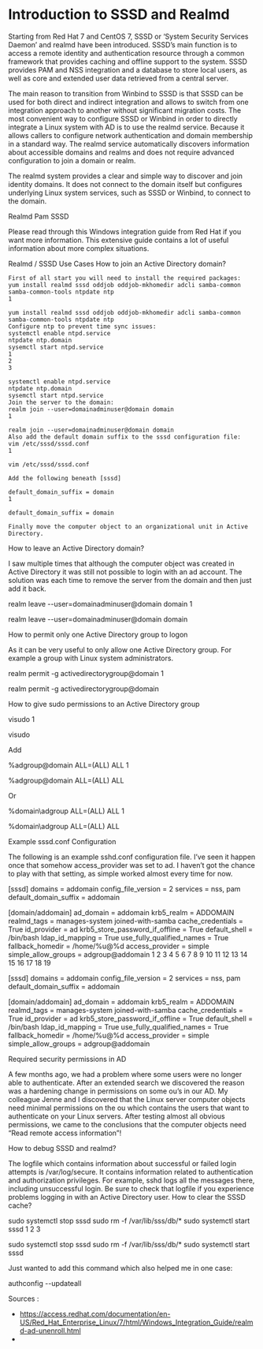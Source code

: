 Introduction to SSSD and Realmd
==========================



Starting from Red Hat 7 and CentOS 7, SSSD or ‘System Security Services Daemon’  and realmd have been introduced. SSSD’s main function is to access a remote identity and authentication resource through a common framework that provides caching and offline support to the system. SSSD provides PAM and NSS integration and a database to store local users, as well as core and extended user data retrieved from a central server. 

The main reason to transition from Winbind to SSSD is that SSSD can be used for both direct and indirect integration and allows to switch from one integration approach to another without significant migration costs. The most convenient way to configure SSSD or Winbind in order to directly integrate a Linux system with AD is to use the realmd service. Because it allows callers to configure network authentication and domain membership in a standard way. The realmd service automatically discovers information about accessible domains and realms and does not require advanced configuration to join a domain or realm.

The realmd system provides a clear and simple way to discover and join identity domains. It does not connect to the domain itself but configures underlying Linux system services, such as SSSD or Winbind, to connect to the domain.

Realmd Pam SSSD

Please read through this Windows integration guide from Red Hat if you want more information. This extensive guide contains a lot of useful information about more complex situations.

Realmd / SSSD Use Cases
How to join an Active Directory domain?

    First of all start you will need to install the required packages:
    yum install realmd sssd oddjob oddjob-mkhomedir adcli samba-common samba-common-tools ntpdate ntp
    1
    	
    yum install realmd sssd oddjob oddjob-mkhomedir adcli samba-common samba-common-tools ntpdate ntp
    Configure ntp to prevent time sync issues:
    systemctl enable ntpd.service
    ntpdate ntp.domain
    sysemctl start ntpd.service
    1
    2
    3
    	
    systemctl enable ntpd.service
    ntpdate ntp.domain
    sysemctl start ntpd.service
    Join the server to the domain:
    realm join --user=domainadminuser@domain domain
    1
    	
    realm join --user=domainadminuser@domain domain
    Also add the default domain suffix to the sssd configuration file:
    vim /etc/sssd/sssd.conf
    1
    	
    vim /etc/sssd/sssd.conf

    Add the following beneath [sssd]

    default_domain_suffix = domain
    1
    	
    default_domain_suffix = domain

    Finally move the computer object to an organizational unit in Active Directory.

How to leave an Active Directory domain?

I saw multiple times that although the computer object was created in Active Directory it was still not possible to login with an ad account. The solution was each time to remove the server from the domain and then just add it back.

realm leave --user=domainadminuser@domain domain
1
	
realm leave --user=domainadminuser@domain domain

How to permit only one Active Directory group to logon

As it can be very useful to only allow one Active Directory group. For example a group with Linux system administrators.

realm permit -g activedirectorygroup@domain
1
	
realm permit -g activedirectorygroup@domain

 How to give sudo permissions to an Active Directory group

visudo
1
	
visudo

Add

%adgroup@domain ALL=(ALL) ALL
1
	
%adgroup@domain ALL=(ALL) ALL

Or

%domain\\adgroup ALL=(ALL) ALL
1
	
%domain\\adgroup ALL=(ALL) ALL

Example sssd.conf Configuration

The following is an example sshd.conf configuration file. I’ve seen it happen once that somehow access_provider was set to ad. I haven’t got the chance to play with that setting, as simple worked almost every time for now.

[sssd]
domains = addomain
config_file_version = 2
services = nss, pam
default_domain_suffix = addomain

[domain/addomain]
ad_domain = addomain
krb5_realm = ADDOMAIN
realmd_tags = manages-system joined-with-samba
cache_credentials = True
id_provider = ad
krb5_store_password_if_offline = True
default_shell = /bin/bash
ldap_id_mapping = True
use_fully_qualified_names = True
fallback_homedir = /home/%u@%d
access_provider = simple
simple_allow_groups = adgroup@addomain
1
2
3
4
5
6
7
8
9
10
11
12
13
14
15
16
17
18
19
	
[sssd]
domains = addomain
config_file_version = 2
services = nss, pam
default_domain_suffix = addomain
 
[domain/addomain]
ad_domain = addomain
krb5_realm = ADDOMAIN
realmd_tags = manages-system joined-with-samba
cache_credentials = True
id_provider = ad
krb5_store_password_if_offline = True
default_shell = /bin/bash
ldap_id_mapping = True
use_fully_qualified_names = True
fallback_homedir = /home/%u@%d
access_provider = simple
simple_allow_groups = adgroup@addomain

Required security permissions in AD

A few months ago, we had a problem where some users were no longer able to authenticate. After an extended search we discovered the reason was a hardening change in permissions on some ou’s in our AD. My colleague Jenne and I discovered that the Linux server computer objects need minimal permissions on the ou which contains the users that want to authenticate on your Linux servers. After testing almost all obvious permissions, we came to the conclusions that the computer objects need “Read remote access information”!

How to debug SSSD and realmd?

The logfile which contains information about successful or failed login attempts is /var/log/secure. It contains information related to authentication and authorization privileges. For example, sshd logs all the messages there, including unsuccessful login. Be sure to check that logfile if you experience problems logging in with an Active Directory user. 
How to clear the SSSD cache?

sudo systemctl stop sssd
</code>sudo rm -f /var/lib/sss/db/* 
sudo systemctl start sssd
1
2
3
	
sudo systemctl stop sssd
</code>sudo rm -f /var/lib/sss/db/* 
sudo systemctl start sssd

Just wanted to add this command which also helped me in one case:

authconfig --updateall


Sources : 
* https://access.redhat.com/documentation/en-US/Red_Hat_Enterprise_Linux/7/html/Windows_Integration_Guide/realmd-ad-unenroll.html
* 